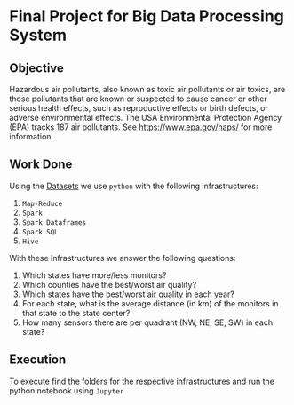 # Final Project for Big Data Processing System
## Objective
Hazardous air pollutants, also known as toxic air pollutants or air toxics, are those pollutants that are known or suspected to cause cancer or other serious health effects, such as reproductive effects or birth defects, or adverse environmental effects. The USA Environmental Protection Agency (EPA) tracks 187 air pollutants. See https://www.epa.gov/haps/ for more information.
## Work Done
Using the [Datasets](data/) we use `python` with the following infrastructures:
1. `Map-Reduce`
2. `Spark`
3. `Spark Dataframes`
4. `Spark SQL`
5. `Hive` 

With these infrastructures we answer the following questions:

1. Which states have more/less monitors?
2. Which counties have the best/worst air quality?
3. Which states have the best/worst air quality in each year?
4. For each state, what is the average distance (in km) of the monitors in that state to the state center?
5. How many sensors there are per quadrant (NW, NE, SE, SW) in each state?
## Execution
To execute find the folders for the respective infrastructures and run the python notebook using `Jupyter`
